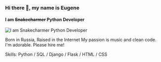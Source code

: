 ### Hi there 👋, my name is Eugene
#### I am ~~Snakecharmer~~ Python Developer
![I am ~~Snakecharmer~~ Python Developer](https://64.media.tumblr.com/801919ec41dfc2f1c5ec1b5d62482ba4/tumblr_inline_o0yfc3XE0y1qzpzhj_500.gif)

Born in Russia, Raised in the Internet
My passion is music and clean code.
I'm adorable. Please hire me!

Skills: Python / SQL / Django / Flask / HTML / CSS
